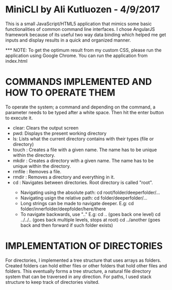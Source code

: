 # MiniCLI by Ali Kutluozen - 4/9/2017

This is a small JavaScript/HTML5 application that mimics some basic functionalities of common command line interfaces.
I chose AngularJS framework because of its useful two way data binding which helped me get inputs and display results
in a quick and organized manner.

*** NOTE: To get the optimum result from my custom CSS, please run the application using Google Chrome.
You can run the application from index.html

# COMMANDS IMPLEMENTED AND HOW TO OPERATE THEM
To operate the system; a command and depending on the command, a parameter needs to be typed after a white space. 
Then hit the enter button to execute it.

- clear: Clears the output screen
- pwd: Displays the present working directory
- ls: Lists what the current directory contains with their types (file or directory)
- touch <filename>: Creates a file with a given name. The name has to be unique within the directory.
- mkdir <directoryname>: Creates a directory with a given name. The name has to be unique within the directory.
- rmfile <filename>: Removes a file.
- rmdir <directoryname>: Removes a directory and everything in it.
- cd <directoryname>: Navigates between directories.
	Root directory is called "root".
	- Navigating using the absolute path: cd root/folder/deeperfolder/...
	- Navigating usign the relative path: cd folder/deeperfolder/...
	- Long strings can be made to navigate deeper. E.g: cd folder/innerfolder/deepfolder/here/there
	- To navigate backwards, use ".." 
		E.g: 	cd .. (goes back one level) 
			cd ../../.. (goes back multiple levels, stops at root)
			cd ../another (goes back and then forward if such folder exists)

# IMPLEMENTATION OF DIRECTORIES
For directories, I implemented a tree structure that uses arrays as folders. Created folders can hold either files or 
other folders that hold other files and folders. This eventually forms a tree structure, a natural file directory system 
that can be traversed in any direction. 
For paths, I used stack structure to keep track of directories visited.
